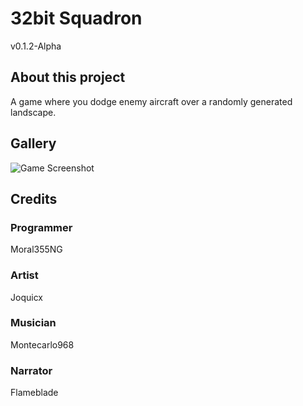 # 32bit Squadron
v0.1.2-Alpha
## About this project
A game where you dodge enemy aircraft over a randomly generated landscape.
## Gallery
![Game Screenshot](https://github.com/user-attachments/assets/c15d9bb6-0ffc-4c80-b881-273cdf50c57d)
## Credits
### Programmer
Moral355NG
### Artist
Joquicx
### Musician
Montecarlo968
### Narrator
Flameblade
